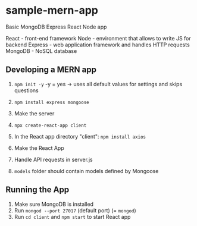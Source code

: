 # sample-mern-app
Basic MongoDB Express React Node app

React - front-end framework
Node - environment that allows to write JS for backend
Express - web application framework and handles HTTP requests
MongoDB - NoSQL database

## Developing a MERN app

1. `npm init -y`
-y = yes -> uses all default values for settings and skips questions

2. `npm install express mongoose`
3. Make the server
4. `npx create-react-app client`
5. In the React app directory "client": `npm install axios`
6. Make the React App
7. Handle API requests in server.js
8. `models` folder should contain models defined by Mongoose

## Running the App

1. Make sure MongoDB is installed
2. Run `mongod --port 27017` (default port) (= `mongod`)
3. Run `cd client` and `npm start` to start React app
